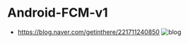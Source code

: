 # Android-FCM-v1

- <https://blog.naver.com/getinthere/221711240850>
![blog](https://postfiles.pstatic.net/MjAxOTEyMTBfNjYg/MDAxNTc1OTgxNTU4ODA4.EZJ5fzJRjknP2ahnNIx0CEQkeOUHQHWSjAY-j6kvUMMg.ofElFgoYwJlw8KjXvwFy-A9cioVCg0_QEPFiJtH_oZEg.PNG.getinthere/Screenshot_67.png?type=w773)
